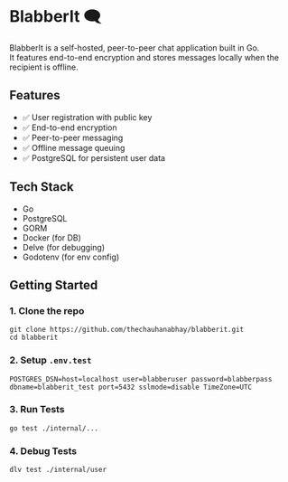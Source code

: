   <h1>BlabberIt 🗨️</h1>
  <p>BlabberIt is a self-hosted, peer-to-peer chat application built in Go.<br>
  It features end-to-end encryption and stores messages locally when the recipient is offline.</p>

  <h2>Features</h2>
  <ul>
    <li>✅ User registration with public key</li>
    <li>✅ End-to-end encryption</li>
    <li>✅ Peer-to-peer messaging</li>
    <li>✅ Offline message queuing</li>
    <li>✅ PostgreSQL for persistent user data</li>
  </ul>

  <h2>Tech Stack</h2>
  <ul>
    <li>Go</li>
    <li>PostgreSQL</li>
    <li>GORM</li>
    <li>Docker (for DB)</li>
    <li>Delve (for debugging)</li>
    <li>Godotenv (for env config)</li>
  </ul>

  <h2>Getting Started</h2>

  <h3>1. Clone the repo</h3>
  <pre><code>git clone https://github.com/thechauhanabhay/blabberit.git
cd blabberit</code></pre>

  <h3>2. Setup <code>.env.test</code></h3>
  <pre><code>POSTGRES_DSN=host=localhost user=blabberuser password=blabberpass dbname=blabberit_test port=5432 sslmode=disable TimeZone=UTC</code></pre>

  <h3>3. Run Tests</h3>
  <pre><code>go test ./internal/...</code></pre>

  <h3>4. Debug Tests</h3>
  <pre><code>dlv test ./internal/user</code></pre>

</body>
</html>
